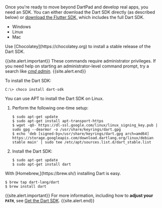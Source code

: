 Once you're ready to move beyond DartPad and develop real apps,
you need an SDK.
You can either download the Dart SDK directly
(as described below)
or [download the Flutter SDK,][]
which includes the full Dart SDK.

[download the Flutter SDK,]: {{site.flutter-docs}}/get-started/install

<ul class="tabs__top-bar">
  <li class="tab-link current" data-tab="tab-sdk-install-windows">Windows</li>
  <li class="tab-link" data-tab="tab-sdk-install-linux">Linux</li>
  <li class="tab-link" data-tab="tab-sdk-install-mac">Mac</li>
</ul>

<div id="tab-sdk-install-windows" class="tabs__content current" markdown="1">
  Use [Chocolatey](https://chocolatey.org) to install a stable release of
  the Dart SDK.

{{site.alert.important}}
  These commands require administrator privileges.
  If you need help on starting an administrator-level command prompt,
  try a search like
  <em><a href="https://www.google.com/search?q=cmd+admin"
  target="blank">cmd admin</a>.</em>
{{site.alert.end}}

To install the Dart SDK:

  ```terminal
  C:\> choco install dart-sdk
  ```
</div>

<div id="tab-sdk-install-linux" class="tabs__content" markdown="1">
  You can use APT to install the Dart SDK on Linux.

  1. Perform the following one-time setup:
     ```terminal
     $ sudo apt-get update
     $ sudo apt-get install apt-transport-https
     $ wget -qO- https://dl-ssl.google.com/linux/linux_signing_key.pub | sudo gpg --dearmor -o /usr/share/keyrings/dart.gpg
     $ echo 'deb [signed-by=/usr/share/keyrings/dart.gpg arch=amd64] https://storage.googleapis.com/download.dartlang.org/linux/debian stable main' | sudo tee /etc/apt/sources.list.d/dart_stable.list
     ```

  2. Install the Dart SDK:
     ```terminal
     $ sudo apt-get update
     $ sudo apt-get install dart
     ```
</div>

<div id="tab-sdk-install-mac" class="tabs__content" markdown="1">
  With [Homebrew,](https://brew.sh/)
  installing Dart is easy.

  ```terminal
  $ brew tap dart-lang/dart
  $ brew install dart
  ```
</div>

{{site.alert.important}}
  For more information, including how to **adjust your `PATH`**, see
  [Get the Dart SDK](/get-dart).
{{site.alert.end}}
